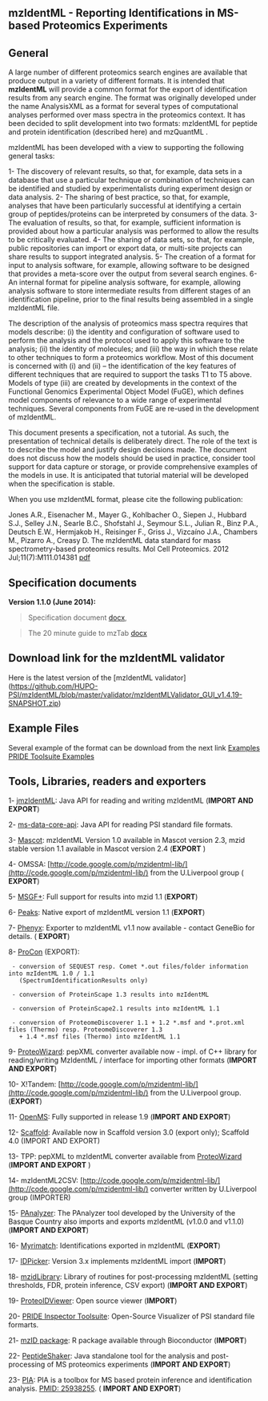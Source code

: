 ## mzIdentML - Reporting Identifications in MS-based Proteomics Experiments


## General

A large number of different proteomics search engines are available that produce output in a variety of different formats. It is intended that **mzIdentML** will provide a common format for the export of identification results from any search engine. The format was originally developed under the name AnalysisXML as a format for several types of computational analyses performed over mass spectra in the proteomics context. It has been decided to split development into two formats: mzIdentML for peptide and protein identification (described here) and mzQuantML .

mzIdentML has been developed with a view to supporting the following general tasks:

 1- The discovery of relevant results, so that, for example, data sets in a database that use a particular technique or combination of techniques can be identified and studied by experimentalists during experiment design or data analysis.
 2- The sharing of best practice, so that, for example, analyses that have been particularly successful at identifying a certain group of peptides/proteins can be interpreted by consumers of the data.
 3- The evaluation of results, so that, for example, sufficient information is provided about how a particular analysis was performed to allow the results to be critically evaluated.
 4- The sharing of data sets, so that, for example, public repositories can import or export data, or multi-site projects can share results to support integrated analysis.
 5- The creation of a format for input to analysis software, for example, allowing software to be designed that provides a meta-score over the output from several search engines.
 6- An internal format for pipeline analysis software, for example, allowing analysis software to store intermediate results from different stages of an identification pipeline, prior to the final results being assembled in a single mzIdentML file.

The description of the analysis of proteomics mass spectra requires that models describe: (i) the identity and configuration of software used to perform the analysis and the protocol used to apply this software to the analysis; (ii) the identity of molecules; and (iii) the way in which these relate to other techniques to form a proteomics workflow. Most of this document is concerned with (i) and (ii) – the identification of the key features of different techniques that are required to support the tasks T1 to T5 above. Models of type (iii) are created by developments in the context of the Functional Genomics Experimental Object Model (FuGE), which defines model components of relevance to a wide range of experimental techniques. Several components from FuGE are re-used in the development of mzIdentML.

This document presents a specification, not a tutorial. As such, the presentation of technical details is deliberately direct. The role of the text is to describe the model and justify design decisions made. The document does not discuss how the models should be used in practice, consider tool support for data capture or storage, or provide comprehensive examples of the models in use. It is anticipated that tutorial material will be developed when the specification is stable. 


When you use mzIdentML format, please cite the following publication:

Jones A.R., Eisenacher M., Mayer G., Kohlbacher O., Siepen J., Hubbard S.J., Selley J.N., Searle B.C., Shofstahl J., Seymour S.L., Julian R., Binz P.A., Deutsch E.W., Hermjakob H., Reisinger F., Griss J., Vizcaíno J.A., Chambers M., Pizarro A., Creasy D. The mzIdentML data standard for mass spectrometry-based proteomics results. Mol Cell Proteomics. 2012 Jul;11(7):M111.014381 [pdf](http://www.mcponline.org/content/11/7/M111.014381.full.pdf+html)


## Specification documents

**Version 1.1.0 (June 2014):**

  > Specification document [docx](https://github.com/HUPO-PSI/mzIdentML/blob/master/specification_document-releases/specdoc1_1/mzIdentML1.1.0.doc),

  > The 20 minute guide to mzTab [docx](https://github.com/HUPO-PSI/mzIdentML/blob/master/specification_document-releases/specdoc1_1/TenMinuteGuideToImplementingMzidentml.docx)

## Download link for the mzIdentML validator
Here is the latest version of the [mzIdentML validator] (https://github.com/HUPO-PSI/mzIdentML/blob/master/validator/mzIdentMLValidator_GUI_v1.4.19-SNAPSHOT.zip)

## Example Files
Several example of the format can be download from the next link [Examples](https://github.com/HUPO-PSI/mzIdentML/tree/master/examples/1_1examples)
[PRIDE Toolsuite Examples](https://github.com/PRIDE-Toolsuite/inspector-example-files/tree/master/mzIdentML)

## Tools, Libraries, readers and exporters

1- [jmzIdentML](http://github.com/PRIDE-UTILITIES/jmzidentml/): Java API for reading and writing mzIdentML (**IMPORT AND EXPORT**) 

2- [ms-data-core-api](http://github.com/PRIDE-UTILITIES/ms-data-core-api/): Java API for reading PSI standard file formats.

3- [Mascot](http://www.matrixscience.com/help/export_help.html#MZIDENTML): mzIdentML Version 1.0 available in Mascot version 2.3, mzid stable version 1.1 available in Mascot version 2.4 (**EXPORT** )

4- OMSSA: [http://code.google.com/p/mzidentml-lib/](http://code.google.com/p/mzidentml-lib/) from the U.Liverpool group ( **EXPORT**)

5- [MSGF+](http://proteomics.ucsd.edu/Software/MSGFPlus.html): Full support for results into mzid 1.1 (**EXPORT**)

6- [Peaks](http://www.bioinfor.com/): Native export of mzIdentML version 1.1 (**EXPORT**)

7- [Phenyx](http://www.genebio.com/products/phenyx/): Exporter to mzIdentML v1.1 now available - contact GeneBio for details. ( **EXPORT**)

8- [ProCon](http://www.ruhr-uni-bochum.de/mpc/software/ProCon/index.html.en) (EXPORT):

     - conversion of SEQUEST resp. Comet *.out files/folder information into mzIdentML 1.0 / 1.1 
       (SpectrumIdentificationResults only)

     - conversion of ProteinScape 1.3 results into mzIdentML

     - conversion of ProteinScape2.1 results into mzIdentML 1.1

     - conversion of ProteomeDiscoverer 1.1 + 1.2 *.msf and *.prot.xml files (Thermo) resp. ProteomeDiscoverer 1.3     
       + 1.4 *.msf files (Thermo) into mzIdentML 1.1

9- [ProteoWizard](http://proteowizard.sourceforge.net): pepXML converter available now - impl. of C++ library for reading/writing MzIdentML / interface for importing other formats (**IMPORT AND EXPORT**)

10- X!Tandem: [http://code.google.com/p/mzidentml-lib/](http://code.google.com/p/mzidentml-lib/) from the U.Liverpool group. (**EXPORT**)

11- [OpenMS](http://open-ms.sourceforge.net/): Fully supported in release 1.9 (**IMPORT AND EXPORT**)

12- [Scaffold](http://www.proteomesoftware.com/): Available now in Scaffold version 3.0 (export only); Scaffold 4.0 (IMPORT AND EXPORT)

13- TPP: pepXML to mzIdentML converter available from [ProteoWizard](http://proteowizard.sourceforge.net) (**IMPORT AND EXPORT** )

14- mzIdentML2CSV: [http://code.google.com/p/mzidentml-lib/](http://code.google.com/p/mzidentml-lib/) converter written by U.Liverpool group (IMPORTER)

15- [PAnalyzer](https://code.google.com/p/ehu-bio/wiki/PAnalyzer): The PAnalyzer tool developed by the University of the Basque Country also imports and exports mzIdentML (v1.0.0 and v1.1.0) (**IMPORT AND EXPORT**)

16- [Myrimatch](http://fenchurch.mc.vanderbilt.edu/software.php): Identifications exported in mzIdentML (**EXPORT**)

17- [IDPicker](http://fenchurch.mc.vanderbilt.edu/software.php): Version 3.x implements mzIdentML import (**IMPORT**)

18- [mzidLibrary](http://code.google.com/p/mzidentml-lib/): Library of routines for post-processing mzIdentML (setting thresholds, FDR, protein inference, CSV export) (****IMPORT AND EXPORT****)

19- [ProteoIDViewer](http://code.google.com/p/mzidentml-viewer/): Open source viewer (**IMPORT**)

20- [PRIDE Inspector Toolsuite](http://github.com/PRIDE-Toolsuite/pride-inspector): Open-Source Visualizer of PSI standard file formarts.

21- [mzID package](http://www.bioconductor.org/packages/release/bioc/html/mzID.html): R package available through Bioconductor (**IMPORT**)

22- [PeptideShaker](http://compomics.github.io/projects/peptide-shaker.html): Java standalone tool for the analysis and post-processing of MS proteomics experiments (**IMPORT AND EXPORT**)

23- [PIA](https://github.com/mpc-bioinformatics/pia): PIA is a toolbox for MS based protein inference and identification analysis. [PMID: <span>25938255</span>](http://www.ncbi.nlm.nih.gov/pubmed?term=25938255). ( **IMPORT AND EXPORT**)
